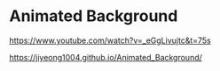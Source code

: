 # Animated Background

https://www.youtube.com/watch?v=_eGgLivujtc&t=75s

https://jiyeong1004.github.io/Animated_Background/
